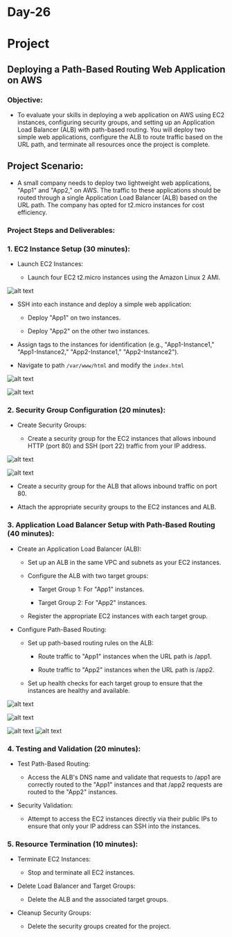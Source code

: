 # Day-26

# Project

## Deploying a Path-Based Routing Web Application on AWS

### Objective:

+ To evaluate your skills in deploying a web application on AWS using EC2 instances, configuring security groups, and setting up an Application Load Balancer (ALB) with path-based routing. You will deploy two simple web applications, configure the ALB to route traffic based on the URL path, and terminate all resources once the project is complete.

## Project Scenario:

+ A small company needs to deploy two lightweight web applications, "App1" and "App2," on AWS. The traffic to these applications should be routed through a single Application Load Balancer (ALB) based on the URL path. The company has opted for t2.micro instances for cost efficiency.

### Project Steps and Deliverables:

### 1. EC2 Instance Setup (30 minutes):

+ Launch EC2 Instances:
    
    + Launch four EC2 t2.micro instances using the Amazon Linux 2 AMI.


![alt text](image.png)


+ SSH into each instance and deploy a simple web application:
        
    + Deploy "App1" on two instances.
        
    + Deploy "App2" on the other two instances.

+ Assign tags to the instances for identification (e.g., "App1-Instance1," "App1-Instance2," "App2-Instance1," "App2-Instance2").


+  Navigate to path ```/var/www/html``` and modify the ``index.html``



![alt text](image-6.png)

![alt text](image-7.png)

### 2. Security Group Configuration (20 minutes):

+ Create Security Groups:
    
    + Create a security group for the EC2 instances that allows inbound HTTP (port 80) and SSH (port 22) traffic from your IP address.





![alt text](image-9.png)

![alt text](image-10.png)

+ Create a security group for the ALB that allows inbound traffic on port 80.




+ Attach the appropriate security groups to the EC2 instances and ALB.


### 3. Application Load Balancer Setup with Path-Based Routing (40 minutes):

+ Create an Application Load Balancer (ALB):
    
    + Set up an ALB in the same VPC and subnets as your EC2 instances.
    
    + Configure the ALB with two target groups:
    
       + Target Group 1: For "App1" instances.
    
       + Target Group 2: For "App2" instances.
    
    + Register the appropriate EC2 instances with each target group.

+ Configure Path-Based Routing:
    
    + Set up path-based routing rules on the ALB:
    
       + Route traffic to "App1" instances when the URL path is /app1.
    
       + Route traffic to "App2" instances when the URL path is /app2.
    
    + Set up health checks for each target group to ensure that the instances are healthy and available.

![alt text](image-5.png)

![alt text](image-8.png)

![alt text](image-1.png)
![alt text](image-2.png)

### 4. Testing and Validation (20 minutes):

+ Test Path-Based Routing:

    + Access the ALB's DNS name and validate that requests to /app1 are correctly routed to the "App1" instances and that /app2 requests are routed to the "App2" instances.


+ Security Validation:
    
    + Attempt to access the EC2 instances directly via their public IPs to ensure that only your IP address can SSH into the instances.



### 5. Resource Termination (10 minutes):

+ Terminate EC2 Instances:

    + Stop and terminate all EC2 instances.




+ Delete Load Balancer and Target Groups:

    + Delete the ALB and the associated target groups.



+ Cleanup Security Groups:

    + Delete the security groups created for the project.

